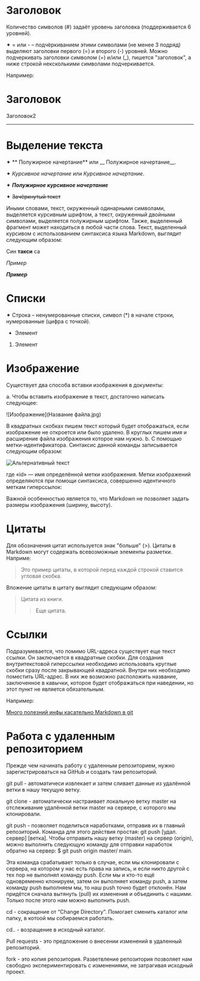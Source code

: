 # Заголовок 
 Количество символов (#) задаёт уровень заголовка  (поддерживается 6 уровней).

✦	= или - – подчёркиванием этими символами (не менее 3 подряд) выделяют заголовки  первого (=) и второго (-) уровней.
Можно подчеркивать заголовки символом (=) и/или (_), пишется "заголовок", а ниже строкой нексколькими символами подчеркивается. 

Например:

Заголовок
=========
Заголовок2
__________

# Выделение текста
✦	** Полужирное начертание** или __ Полужирное начертание__.

✦	*Курсивное начертание* или _Курсивное начертание_.

✦	***Полужирное курсивное начертание***

✦	~~Зачёркнутый текст~~

Иными словами, текст, окруженный одинарными символами, выделяется курсивным шрифтом, а текст, окруженный двойными символами, выделяется полужирным шрифтом. Также, выделенный фрагмент может находиться в любой части слова. Текст, выделенный курсивом с использованием синтаксиса языка Markdown, выглядит следующим образом:

Син __такси__ са

_Пример_

*__Пример__*

# Списки
✦	 Строка – ненумерованные списки, символ (*) в начале строки, нумерованные (цифра с точкой).

* Элемент
1. Элемент

# Изображение
Существует два способа вставки изображения в документы:

a. Чтобы вставить изображение в текст, достаточно написать следующее:

![Изображение](Название файла.jpg)

В квадратных скобках пишем текст который будет отображаться, если изображение не откроется или было удалено. В круглых пишем имя и расширение файла изображения которое нам нужно.
b. С помощью метки-идентификатора. Синтаксис данной команды записывается следующим образом:

![Альтернативный текст][id]

где «id» — имя определённой метки изображения. Метки изображений определяются при помощи синтаксиса, совершенно идентичного меткам гиперссылок:

[id]: путь/к/изображению "Необязательная подсказка"

Важной особенностью является то, что Markdown не позволяет задать размеры изображения (ширину, высоту).

# Цитаты

Для обозначения цитат используется знак "больше" (>). Цитаты в Markdown могут содержать всевозможные элементы разметки. Наприме:

>Это пример цитаты,
>в которой перед каждой строкой
>ставится угловая скобка.

Вложение цитаты в цитату выглядит следующим образом:

>Цитата из книги.
>>Еще цитата.


# Ссылки

Подразумевается, что помимо URL-адреса существует еще текст ссылки. Он заключается в квадратные скобки. Для создания внутритекстовой гиперссылки необходимо использовать круглые скобки сразу после закрывающей квадратной. Внутри них необходимо поместить URL-адрес. В них же возможно расположить название, заключенное в кавычки, которое будет отображаться при наведении, но этот пункт не является обязательным.

Например:

[Много полезний инфы касательно Markdown в git](https://gist.github.com/timseriakov/3ca738c41e417fde5731e0a97e8c1356#Links "Необязательная подсказка")


# Работа с удаленным репозиторием

Прежде чем начинать работу с удаленным репозиторием, нужно зарегистрироваться на GitHub и создать там репозиторий.

git pull - автоматичеси извлекает и затем сливает данные из удалённой ветки в нашу текущую ветку.

git clone - автоматически настраивает локальную ветку master на отслеживание удалённой ветки master на сервере, с которого мы клонировали.

git push - позволяет поделиться наработками, отправив их в главный репозиторий. Команда для этого действия простая: git push [удал. сервер] [ветка]. Чтобы отправить нашу ветку (master) на сервер (origin), можно выполнить следующую команду для отправки наработок обратно на сервер: $ git push origin master/ main.

Эта команда срабатывает только в случае, если мы клонировали с сервера, на котором у нас есть права на запись, и если никто другой с тех пор не выполнял команду push. Если мы и кто-то ещё одновременно клонируем, затем он выполняет команду push, а затем команду push выполняем мы, то наш push точно будет отклонён. Нам придётся сначала вытянуть (pull) их изменения и объединить с нашими. Только после этого нам можно выполнить push. 

cd - сокращение от “Change Directory”. Помогает сменить каталог или папку, в котоой мы собираемся работать.

cd.. - возращение в исходный каталог.

Pull requests - это предложение о внесении изменений в удаленный репозиторий.

fork - это копия репозитория. Разветвление репозитория позволяет нам свободно экспериментировать с изменениями, не затрагивая исходный проект.